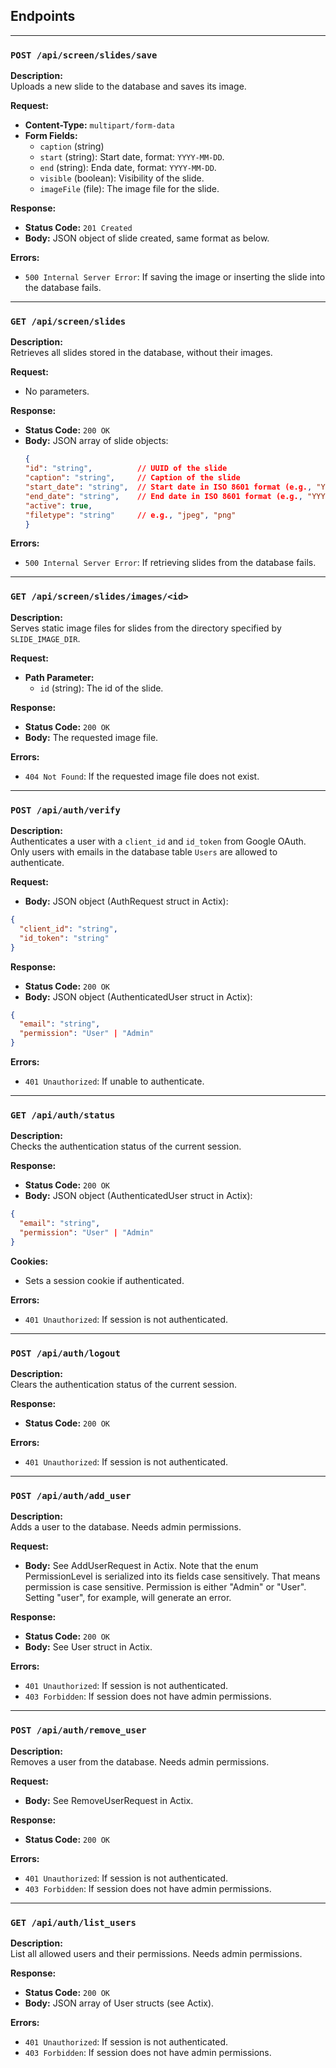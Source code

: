 ## Endpoints

---
### `POST /api/screen/slides/save`

**Description:**  
Uploads a new slide to the database and saves its image.

**Request:**  
- **Content-Type:** `multipart/form-data`
- **Form Fields:**
  - `caption` (string)
  - `start` (string): Start date, format: `YYYY-MM-DD`.
  - `end` (string): Enda date, format: `YYYY-MM-DD`.
  - `visible` (boolean): Visibility of the slide.
  - `imageFile` (file): The image file for the slide.

**Response:**  
- **Status Code:** `201 Created`
- **Body:** JSON object of slide created, same format as below.

**Errors:**  
- `500 Internal Server Error`: If saving the image or inserting the slide into the database fails.

---

### `GET /api/screen/slides`

**Description:**  
Retrieves all slides stored in the database, without their images.

**Request:**  
- No parameters.

**Response:**  
- **Status Code:** `200 OK`
- **Body:** JSON array of slide objects:
    ```json
  {
    "id": "string",          // UUID of the slide
    "caption": "string",     // Caption of the slide
    "start_date": "string",  // Start date in ISO 8601 format (e.g., "YYYY-MM-DDTHH:MM:SS")
    "end_date": "string",    // End date in ISO 8601 format (e.g., "YYYY-MM-DDTHH:MM:SS")
    "active": true,          
    "filetype": "string"     // e.g., "jpeg", "png"
  }
    ```

**Errors:**  
- `500 Internal Server Error`: If retrieving slides from the database fails.

---

### `GET /api/screen/slides/images/<id>`

**Description:**  
Serves static image files for slides from the directory specified by `SLIDE_IMAGE_DIR`.

**Request:**  
- **Path Parameter:**
  - `id` (string): The id of the slide.

**Response:**  
- **Status Code:** `200 OK`
- **Body:** The requested image file.

**Errors:**  
- `404 Not Found`: If the requested image file does not exist.

---
### `POST /api/auth/verify`

**Description:**  
Authenticates a user with a `client_id` and `id_token` from Google OAuth. Only users with emails in the database table `Users` are allowed to authenticate.

**Request:**  
- **Body:** JSON object (AuthRequest struct in Actix):
```json
{
  "client_id": "string",
  "id_token": "string"
}
```

**Response:**  
- **Status Code:** `200 OK`
- **Body:** JSON object (AuthenticatedUser struct in Actix):
```json
{
  "email": "string",
  "permission": "User" | "Admin"
}
```

**Errors:**  
- `401 Unauthorized`: If unable to authenticate.

---
### `GET /api/auth/status`

**Description:**  
Checks the authentication status of the current session.

**Response:**  
- **Status Code:** `200 OK`
- **Body:** JSON object (AuthenticatedUser struct in Actix):
```json
{
  "email": "string",
  "permission": "User" | "Admin"
}
```
**Cookies:**
- Sets a session cookie if authenticated.


**Errors:**  
- `401 Unauthorized`: If session is not authenticated.

---
### `POST /api/auth/logout`

**Description:**  
Clears the authentication status of the current session.

**Response:**  
- **Status Code:** `200 OK`

**Errors:**  
- `401 Unauthorized`: If session is not authenticated.

---
### `POST /api/auth/add_user`

**Description:**  
Adds a user to the database. Needs admin permissions.

**Request:**
- **Body:** See AddUserRequest in Actix. Note that the enum PermissionLevel is serialized into its fields case sensitively. That means permission is case sensitive. Permission is either "Admin" or "User". Setting "user", for example, will generate an error. 

**Response:**  
- **Status Code:** `200 OK`
- **Body:** See User struct in Actix.

**Errors:**  
- `401 Unauthorized`: If session is not authenticated.
- `403 Forbidden`: If session does not have admin permissions.

---
### `POST /api/auth/remove_user`

**Description:**  
Removes a user from the database. Needs admin permissions.

**Request:**
- **Body:** See RemoveUserRequest in Actix.

**Response:**  
- **Status Code:** `200 OK`

**Errors:**  
- `401 Unauthorized`: If session is not authenticated.
- `403 Forbidden`: If session does not have admin permissions.

---
### `GET /api/auth/list_users`

**Description:**  
List all allowed users and their permissions. Needs admin permissions.

**Response:**  
- **Status Code:** `200 OK`
- **Body:** JSON array of User structs (see Actix).

**Errors:**  
- `401 Unauthorized`: If session is not authenticated.
- `403 Forbidden`: If session does not have admin permissions.
